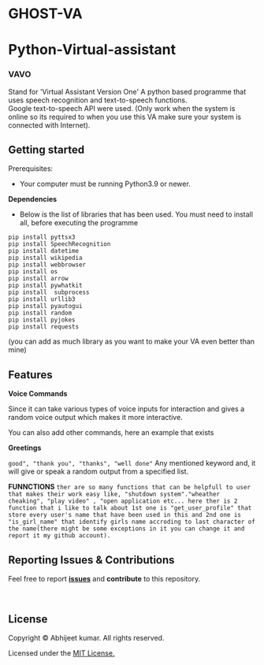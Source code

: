 # GHOST-VA
# Python-Virtual-assistant
### VAVO

Stand for 'Virtual Assistant Version One' A python based programme that uses speech recognition and text-to-speech functions.</br>
Google text-to-speech API were used. (Only work when the system is online so its required to when you use this VA make sure your system is connected with Internet).



## Getting started
Prerequisites:
* Your computer must be running Python3.9 or newer.

**Dependencies**
* Below is the list of libraries that has been used. You must need to install all, before executing the programme
```
pip install pyttsx3
pip install SpeechRecognition 
pip install datetime
pip install wikipedia
pip install webbrowser
pip install os
pip install arrow
pip install pywhatkit
pip install  subprocess
pip install urllib3
pip install pyautogui
pip install random
pip install pyjokes
pip install requests
```
(you can add as much library as you want to make your VA even better than mine)

## Features

**Voice Commands**

Since it can take various types of voice inputs for interaction and gives a random voice output which makes it more interactive. 

You can also add other commands, here an example that exists

**Greetings**
 
 `good", "thank you", "thanks", "well done"` Any mentioned keyword and,  it will give or speak a random output from a specified list.


**FUNNCTIONS**
`ther are so many functions that can be helpfull to user that makes their work easy like, "shutdown system"."wheather cheaking", "play video" , "open application etc...
here ther is 2 function that i like to talk about 1st one is "get_user_profile" that store every user's name that have been used in this and 2nd one is "is_girl_name" that identify girls name accroding to last character of the name(there might be some exceptions in it you can change it and report it my github account).
`
 ## Reporting Issues & Contributions

Feel free to report <b>[issues](https://github.com/Abhijeetbyte/Python-Virtual-assistant/issues/new)</b> and <b>contribute</b> to this repository.

<br/>

## License

Copyright © Abhijeet kumar. All rights reserved.

Licensed under the [MIT License.](LICENSE)

